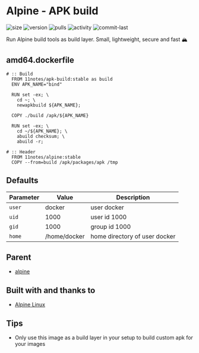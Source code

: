 # Alpine - APK build
![size](https://img.shields.io/docker/image-size/11notes/apk-build/3.18?color=0eb305) ![version](https://img.shields.io/docker/v/11notes/apk-build?color=eb7a09) ![pulls](https://img.shields.io/docker/pulls/11notes/apk-build?color=2b75d6) ![activity](https://img.shields.io/github/commit-activity/m/11notes/docker-apk-build?color=c91cb8) ![commit-last](https://img.shields.io/github/last-commit/11notes/docker-apk-build?color=c91cb8)

Run Alpine build tools as build layer. Small, lightweight, secure and fast 🏔️

## amd64.dockerfile
```shell
# :: Build
  FROM 11notes/apk-build:stable as build
  ENV APK_NAME="bind"

  RUN set -ex; \
    cd ~; \
    newapkbuild ${APK_NAME};

  COPY ./build /apk/${APK_NAME}

  RUN set -ex; \
    cd ~/${APK_NAME}; \
    abuild checksum; \
    abuild -r;

# :: Header
  FROM 11notes/alpine:stable
  COPY --from=build /apk/packages/apk /tmp
```

## Defaults
| Parameter | Value | Description |
| --- | --- | --- |
| `user` | docker | user docker |
| `uid` | 1000 | user id 1000 |
| `gid` | 1000 | group id 1000 |
| `home` | /home/docker | home directory of user docker |

## Parent
* [alpine](https://hub.docker.com/_/alpine)

## Built with and thanks to
* [Alpine Linux](https://alpinelinux.org)

## Tips
* Only use this image as a build layer in your setup to build custom apk for your images
